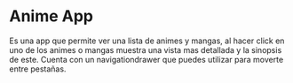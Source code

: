 # Anime App

Es una app que permite ver una lista de animes y mangas, al hacer click en uno de los animes o mangas muestra una vista 
mas detallada y la sinopsis de este.
Cuenta con un navigationdrawer que puedes utilizar para moverte entre pestañas.